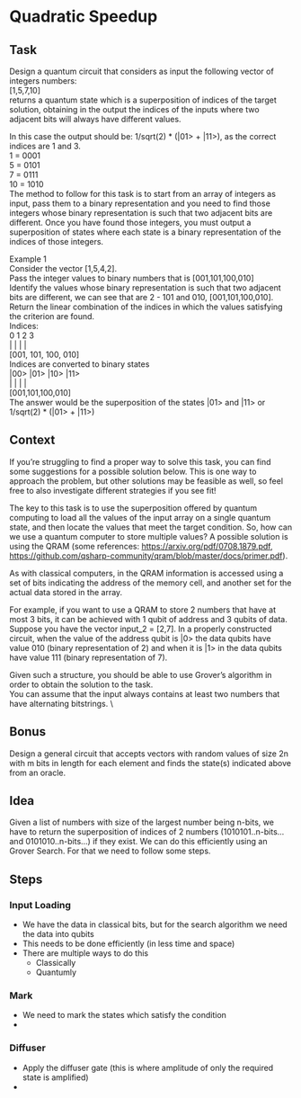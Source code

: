 # Quadratic Speedup
## Task
Design a quantum circuit that considers as input the following vector of integers numbers: \
[1,5,7,10] \
returns a quantum state which is a superposition of indices of the target solution, obtaining in the output the indices of the inputs where two adjacent bits will always have different values.

In this case the output should be: 1/sqrt(2) * (|01> + |11>), as the correct indices are 1 and 3. \
1 = 0001 \
5 = 0101 \
7 = 0111 \
10 = 1010 \
The method to follow for this task is to start from an array of integers as input, pass them to a binary representation and you need to find those integers whose binary representation is such that two adjacent bits are different. Once you have found those integers, you must output a superposition of states where each state is a binary representation of the indices of those integers.

Example 1\
Consider the vector [1,5,4,2]. \
Pass the integer values to binary numbers that is [001,101,100,010] \
Identify the values whose binary representation is such that two adjacent bits are different, we can see that are 2 - 101 and 010, [001,101,100,010].
Return the linear combination of the indices in which the values satisfying the criterion are found. \
Indices: \
   0    1   2   3\
   |    |    |   |\
[001, 101, 100, 010] \
Indices are converted to binary states\
|00> |01> |10> |11>\
|     |     |    |\
[001,101,100,010]\
 The answer would be the superposition of the states |01> and |11> or 1/sqrt(2) * (|01> + |11>)


## Context
If you’re struggling to find a proper way to solve this task, you can find some suggestions for a possible solution below. This is one way to approach the problem, but other solutions may be feasible as well, so feel free to also investigate different strategies if you see fit!

The key to this task is to use the superposition offered by quantum computing to load all the values of the input array on a single quantum state, and then locate the values that meet the target condition. So, how can we use a quantum computer to store multiple values? A possible solution is using the QRAM (some references: https://arxiv.org/pdf/0708.1879.pdf, https://github.com/qsharp-community/qram/blob/master/docs/primer.pdf).

As with classical computers, in the QRAM information is accessed using a set of bits indicating the address of the memory cell, and another set for the actual data stored in the array. 

For example, if you want to use a QRAM to store 2 numbers that have at most 3 bits, it can be achieved with 1 qubit of address and 3 qubits of data. \
Suppose you have the vector input_2 = [2,7].
In a properly constructed circuit, when the value of the address qubit is |0> the data qubits have value 010 (binary representation of 2) and when it is |1> in the data qubits have value 111 (binary representation of 7).

Given such a structure, you should be able to use Grover’s algorithm in order to obtain the solution to the task. \
You can assume that the input always contains at least two numbers that have alternating bitstrings. \

## Bonus
Design a general circuit that accepts vectors with random values of size 2n with m bits in length for each element and finds the state(s) indicated above from an oracle.

## Idea
Given a list of numbers with size of the largest number being n-bits, we have to return the superposition of indices of 2 numbers (1010101..n-bits... and 0101010..n-bits...) if they exist. We can do this efficiently using an Grover Search. For that we need to follow some steps.

## Steps
### Input Loading
   - We have the data in classical bits, but for the search algorithm we need the data into qubits
   - This needs to be done efficiently (in less time and space)
   - There are multiple ways to do this
      - Classically
      - Quantumly
### Mark
   - We need to mark the states which satisfy the condition
   - 
   
### Diffuser
   - Apply the diffuser gate (this is where amplitude of only the required state is amplified)
   - 